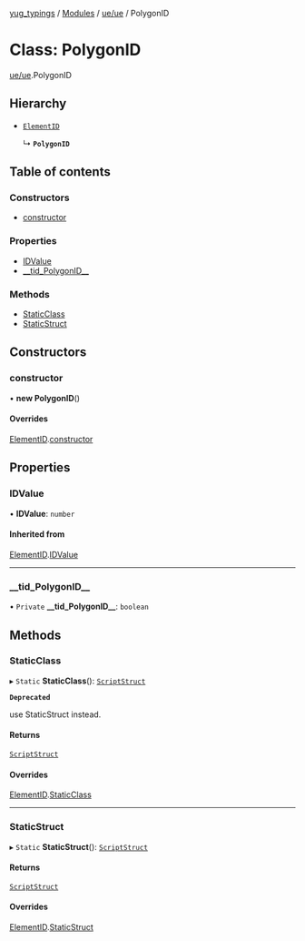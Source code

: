 [yug_typings](../README.md) / [Modules](../modules.md) / [ue/ue](../modules/ue_ue.md) / PolygonID

# Class: PolygonID

[ue/ue](../modules/ue_ue.md).PolygonID

## Hierarchy

- [`ElementID`](ue_ue.ElementID.md)

  ↳ **`PolygonID`**

## Table of contents

### Constructors

- [constructor](ue_ue.PolygonID.md#constructor)

### Properties

- [IDValue](ue_ue.PolygonID.md#idvalue)
- [\_\_tid\_PolygonID\_\_](ue_ue.PolygonID.md#__tid_polygonid__)

### Methods

- [StaticClass](ue_ue.PolygonID.md#staticclass)
- [StaticStruct](ue_ue.PolygonID.md#staticstruct)

## Constructors

### constructor

• **new PolygonID**()

#### Overrides

[ElementID](ue_ue.ElementID.md).[constructor](ue_ue.ElementID.md#constructor)

## Properties

### IDValue

• **IDValue**: `number`

#### Inherited from

[ElementID](ue_ue.ElementID.md).[IDValue](ue_ue.ElementID.md#idvalue)

___

### \_\_tid\_PolygonID\_\_

• `Private` **\_\_tid\_PolygonID\_\_**: `boolean`

## Methods

### StaticClass

▸ `Static` **StaticClass**(): [`ScriptStruct`](ue_ue.ScriptStruct.md)

**`Deprecated`**

use StaticStruct instead.

#### Returns

[`ScriptStruct`](ue_ue.ScriptStruct.md)

#### Overrides

[ElementID](ue_ue.ElementID.md).[StaticClass](ue_ue.ElementID.md#staticclass)

___

### StaticStruct

▸ `Static` **StaticStruct**(): [`ScriptStruct`](ue_ue.ScriptStruct.md)

#### Returns

[`ScriptStruct`](ue_ue.ScriptStruct.md)

#### Overrides

[ElementID](ue_ue.ElementID.md).[StaticStruct](ue_ue.ElementID.md#staticstruct)
